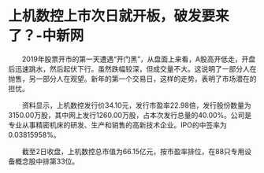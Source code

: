 # 上机数控上市次日就开板，破发要来了？-中新网

　　2019年股票开市的第一天遭遇“开门黑”，从盘面上来看，A股高开低走，开盘后迅速跳水，然后起伏下行。虽然跌幅较深，但成交量不大。这说明了一部分人在抛售，另一部分人在观望。新年的第一个交易日，这样的走势，表明了市场潜在的担忧。

　　资料显示，上机数控发行价34.10元，发行市盈率22.98倍，发行股份数量为3150.00万股，其中网上发行1260.00万股，占本次发行总量的40.00%。公司是专业从事精密机床的研发、生产和销售的高新技术企业。IPO的中签率为0.03815958%。

　　截至2日收盘，上机数控总市值为66.15亿元，按市盈率排位，在88只专用设备概念股中排第33位。
